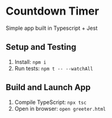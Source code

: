 # Countdown Timer

Simple app built in Typescript + Jest

## Setup and Testing

1. Install: `npm i`
2. Run tests: `npm t -- --watchAll`

## Build and Launch App

1. Compile TypeScript: `npx tsc`
2. Open in browser: `open greeter.html`
